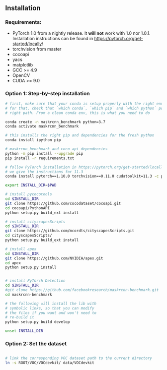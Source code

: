 ## Installation

### Requirements:

- PyTorch 1.0 from a nightly release. It **will not** work with 1.0 nor 1.0.1. Installation instructions can be found
  in https://pytorch.org/get-started/locally/
- torchvision from master
- cocoapi
- yacs
- matplotlib
- GCC >= 4.9
- OpenCV
- CUDA >= 9.0

### Option 1: Step-by-step installation

```bash
# first, make sure that your conda is setup properly with the right environment
# for that, check that `which conda`, `which pip` and `which python` points to the
# right path. From a clean conda env, this is what you need to do

conda create -n maskrcnn_benchmark python=3.7
conda activate maskrcnn_benchmark

# this installs the right pip and dependencies for the fresh python
conda install ipython pip

# maskrcnn_benchmark and coco api dependencies
python -m pip install --upgrade pip
pip install -r requirements.txt

# follow PyTorch installation in https://pytorch.org/get-started/locally/
# we give the instructions for 11.3
conda install pytorch==1.10.0 torchvision==0.11.0 cudatoolkit=11.3 -c pytorch

export INSTALL_DIR=$PWD

# install pycocotools
cd $INSTALL_DIR
git clone https://github.com/cocodataset/cocoapi.git
cd cocoapi/PythonAPI
python setup.py build_ext install

# install cityscapesScripts
cd $INSTALL_DIR
git clone https://github.com/mcordts/cityscapesScripts.git
cd cityscapesScripts/
python setup.py build_ext install

# install apex
cd $INSTALL_DIR
git clone https://github.com/NVIDIA/apex.git
cd apex
python setup.py install


# install PyTorch Detection
cd $INSTALL_DIR
#git clone https://github.com/facebookresearch/maskrcnn-benchmark.git
cd maskrcnn-benchmark

# the following will install the lib with
# symbolic links, so that you can modify
# the files if you want and won't need to
# re-build it
python setup.py build develop

unset INSTALL_DIR


```

### Option 2: Set the dataset

``` bash

# link the corresponding VOC dataset path to the current directory
ln -s ROOT/VOC/VOCdevkit/ data/VOCdevkit

```